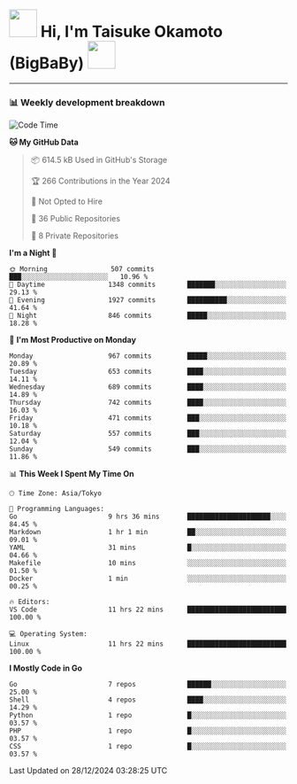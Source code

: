 <!-- Title -->
<h1>
    <img src="https://media.tenor.com/TlyRveJkgo4AAAAi/cloud-cloud-strife.gif" width="50"/> 
    Hi, I'm Taisuke Okamoto (BigBaBy) 
    <img src="https://media.tenor.com/TlyRveJkgo4AAAAi/cloud-cloud-strife.gif" width="50"/>
</h1>

---

<h3> 📊 Weekly development breakdown </h3>
<!-- waka-readme-stats -->

<!--START_SECTION:waka-->
![Code Time](http://img.shields.io/badge/Code%20Time-1%2C931%20hrs%208%20mins-blue)

**🐱 My GitHub Data** 

> 📦 614.5 kB Used in GitHub's Storage 
 > 
> 🏆 266 Contributions in the Year 2024
 > 
> 🚫 Not Opted to Hire
 > 
> 📜 36 Public Repositories 
 > 
> 🔑 8 Private Repositories 
 > 
**I'm a Night 🦉** 

```text
🌞 Morning                507 commits         ███░░░░░░░░░░░░░░░░░░░░░░   10.96 % 
🌆 Daytime                1348 commits        ███████░░░░░░░░░░░░░░░░░░   29.13 % 
🌃 Evening                1927 commits        ██████████░░░░░░░░░░░░░░░   41.64 % 
🌙 Night                  846 commits         █████░░░░░░░░░░░░░░░░░░░░   18.28 % 
```
📅 **I'm Most Productive on Monday** 

```text
Monday                   967 commits         █████░░░░░░░░░░░░░░░░░░░░   20.89 % 
Tuesday                  653 commits         ████░░░░░░░░░░░░░░░░░░░░░   14.11 % 
Wednesday                689 commits         ████░░░░░░░░░░░░░░░░░░░░░   14.89 % 
Thursday                 742 commits         ████░░░░░░░░░░░░░░░░░░░░░   16.03 % 
Friday                   471 commits         ███░░░░░░░░░░░░░░░░░░░░░░   10.18 % 
Saturday                 557 commits         ███░░░░░░░░░░░░░░░░░░░░░░   12.04 % 
Sunday                   549 commits         ███░░░░░░░░░░░░░░░░░░░░░░   11.86 % 
```


📊 **This Week I Spent My Time On** 

```text
🕑︎ Time Zone: Asia/Tokyo

💬 Programming Languages: 
Go                       9 hrs 36 mins       █████████████████████░░░░   84.45 % 
Markdown                 1 hr 1 min          ██░░░░░░░░░░░░░░░░░░░░░░░   09.01 % 
YAML                     31 mins             █░░░░░░░░░░░░░░░░░░░░░░░░   04.66 % 
Makefile                 10 mins             ░░░░░░░░░░░░░░░░░░░░░░░░░   01.50 % 
Docker                   1 min               ░░░░░░░░░░░░░░░░░░░░░░░░░   00.25 % 

🔥 Editors: 
VS Code                  11 hrs 22 mins      █████████████████████████   100.00 % 

💻 Operating System: 
Linux                    11 hrs 22 mins      █████████████████████████   100.00 % 
```

**I Mostly Code in Go** 

```text
Go                       7 repos             ██████░░░░░░░░░░░░░░░░░░░   25.00 % 
Shell                    4 repos             ████░░░░░░░░░░░░░░░░░░░░░   14.29 % 
Python                   1 repo              █░░░░░░░░░░░░░░░░░░░░░░░░   03.57 % 
PHP                      1 repo              █░░░░░░░░░░░░░░░░░░░░░░░░   03.57 % 
CSS                      1 repo              █░░░░░░░░░░░░░░░░░░░░░░░░   03.57 % 
```




 Last Updated on 28/12/2024 03:28:25 UTC
<!--END_SECTION:waka-->
